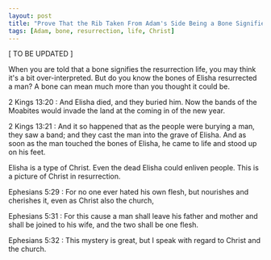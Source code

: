 ```yaml
---
layout: post
title: "Prove That the Rib Taken From Adam's Side Being a Bone Signifies the Resurrection Life of Christ"
tags: [Adam, bone, resurrection, life, Christ]
---
```


\[ TO BE UPDATED \]

When you are told that a bone signifies the resurrection life, you may think it's a bit over-interpreted.
But do you know the bones of Elisha resurrected a man?
A bone can mean much more than you thought it could be.

2 Kings 13:20
: And Elisha died, and they buried him.
Now the bands of the Moabites would invade the land at the coming in of the new year.

2 Kings 13:21
: And it so happened that as the people were burying a man, they saw a band;
and they cast the man into the grave of Elisha.
And as soon as the man touched the bones of Elisha, he came to life and stood up on his feet.

Elisha is a type of Christ.
Even the dead Elisha could enliven people.
This is a picture of Christ in resurrection.

Ephesians 5:29
: For no one ever hated his own flesh, but nourishes and cherishes it, even as Christ also the church,

Ephesians 5:31
: For this cause a man shall leave his father and mother and shall be joined to his wife, and the two shall be one flesh.

Ephesians 5:32
: This mystery is great, but I speak with regard to Christ and the church.

<!--
2 Kings 13:21 (the bones of Elisha resurrected a man)
Ezk. 37
-->
